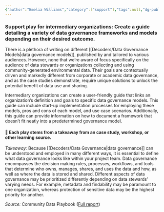 ```yaml
---
{"author":"Emelia Williams","category":["support"],"tags":null,"dg-publish":true,"permalink":"/plays/play-21-create-a-playbook-of-a-variety-of-data-governance-models-depending-on-their-desired-governance-definition-and-goals/","dgPassFrontmatter":true}
---
```


### **Support play for intermediary organizations: Create a guide detailing a variety of data governance frameworks and models depending on their desired outcome.** 
There is a plethora of writing on different [[Decoders/Data Governance Models\|data governance models]], published by and tailored to various audiences. However, none that we’re aware of focus specifically on the audience of data stewards or organizations collecting and using community-generated environmental data. Their goals are contextually driven and markedly different from corporate or academic data governance, and as the case studies demonstrate, require unique solutions to unlock the potential benefit of data use and sharing. 

Intermediary organizations can create a user-friendly guide that links an organization’s definition and goals to specific data governance models. This guide can include start-up implementation processes for employing these models, pros and cons of each model, and use case scenarios. Additionally, this guide can provide information on how to document a framework that doesn’t fit neatly into a predetermined governance model.



#### 🌱 Each play stems from a takeaway from an case study, workshop, or other learning source.

*Takeaway:* Because [[Decoders/Data Governance\|data governance]] can be understood and employed in many different ways, it is essential to define what data governance looks like within your project team. 
Data governance encompasses the decision making rules, processes, workflows, and tools that determine who owns, manages, shares, and uses the data and how, as well as where the data is stored and shared. Different aspects of data governance may be prioritized differently depending on data stewards’ varying needs. For example, metadata and findability may be paramount to one organization, whereas protection of sensitive data may be the highest priority for another.

_Source:_ Community Data Playbook ([Full report](app://obsidian.md/Full%20report))